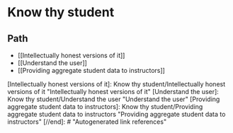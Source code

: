 # Know thy student

## Path

- [[Intellectually honest versions of it]]
- [[Understand the user]]
- [[Providing aggregate student data to instructors]]


[//begin]: # "Autogenerated link references for markdown compatibility"
[Intellectually honest versions of it]: Know thy student/Intellectually honest versions of it "Intellectually honest versions of it"
[Understand the user]: Know thy student/Understand the user "Understand the user"
[Providing aggregate student data to instructors]: Know thy student/Providing aggregate student data to instructors "Providing aggregate student data to instructors"
[//end]: # "Autogenerated link references"